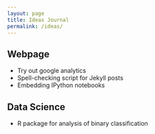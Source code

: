 ```yaml
---
layout: page
title: Ideas Journal
permalink: /ideas/
---
```


## Webpage

* Try out google analytics
* Spell-checking script for Jekyll posts
* Embedding IPython notebooks

## Data Science

* R package for analysis of binary classification

